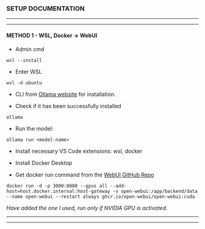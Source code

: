 ### **SETUP DOCUMENTATION**

--------------------------
--------------------------

#### **METHOD 1 - WSL, Docker -> WebUI**

- Admin cmd

```
wsl --install
```

- Enter WSL 

```
wsl -d ubuntu
```

- CLI from [Ollama website](https://ollama.com/download/linux) for installation.

- Check if it has been successfully installed

```
ollama
```

- Run the model:

```
ollama run <model-name>
```

- Install necessary VS Code extensions: wsl, docker

- Install Docker Desktop

- Get docker run command from the [WebUI GitHub Repo](https://github.com/open-webui/open-webui?tab=readme-ov-file#quick-start-with-docker-)

```
docker run -d -p 3000:8080 --gpus all --add-host=host.docker.internal:host-gateway -v open-webui:/app/backend/data --name open-webui --restart always ghcr.io/open-webui/open-webui:cuda
```
*Have added the one I used, run only if NVIDIA GPU is activated.*

--------------------------
--------------------------